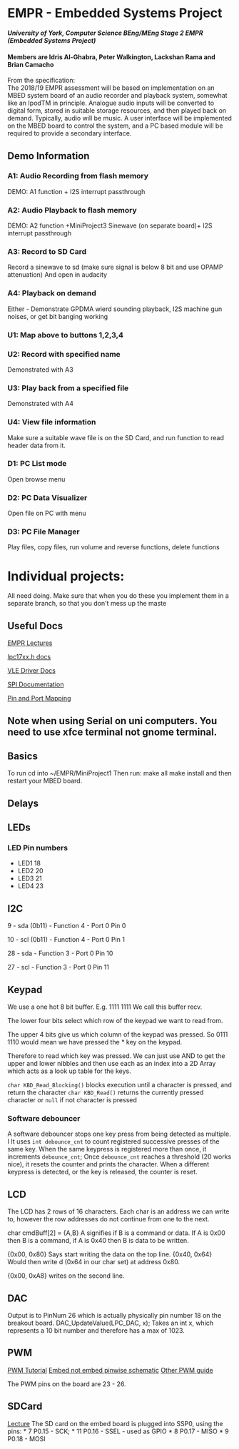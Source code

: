 # EMPR - Embedded Systems Project

***University of York, Computer Science BEng/MEng Stage 2 EMPR (Embedded Systems Project)***
#### Members are Idris Al-Ghabra, Peter Walkington, Lackshan Rama and Brian Camacho

From the specification:  
The 2018/19 EMPR assessment will be based on implementation on an MBED system board of an
audio recorder and playback system, somewhat like an IpodTM in principle. Analogue audio inputs
will be converted to digital form, stored in suitable storage resources, and then played back on
demand. Typically, audio will be music. A user interface will be implemented on the MBED board
to control the system, and a PC based module will be required to provide a secondary interface.

## Demo Information
### A1:  Audio Recording from flash memory
DEMO: A1 function + I2S interrupt passthrough

### A2:  Audio Playback to flash memory
DEMO: A2 function +MiniProject3 Sinewave (on separate board)+ I2S interrupt passthrough

### A3: Record to SD Card
Record a sinewave to sd (make sure signal is below 8 bit and use OPAMP attenuation) And open in audacity

### A4: Playback on demand
Either - Demonstrate GPDMA wierd sounding playback, I2S machine gun noises, or get bit banging working

### U1: Map above to buttons 1,2,3,4

### U2: Record with specified name
Demonstrated with A3

### U3: Play back from a specified file
Demonstrated with A4

### U4: View file information
Make sure a suitable wave file is on the SD Card, and run function to read header data from it.

### D1: PC List mode
Open browse menu

### D2: PC Data Visualizer
Open file on PC with menu

### D3: PC File Manager
Play files, copy files, run volume and reverse functions, delete functions

# Individual projects:
All need doing. Make sure that when you do these you implement them in a separate branch, so that you don't mess up the maste















## Useful Docs
[EMPR Lectures](https://vle.york.ac.uk/webapps/blackboard/content/listContent.jsp?course_id=_88743_1&content_id=_2848340_1&mode=reset)

[lpc17xx.h docs](https://www-users.cs.york.ac.uk/~pcc/MCP/drivers/html/files.html)

[VLE Driver Docs](https://vle.york.ac.uk/bbcswebdav/pid-2848390-dt-content-rid-7066727_2/courses/Y2018-006400/2015-16/CMSIS/drivers/html/modules.html)

[SPI Documentation](https://www.youtube.com/watch?v=dQw4w9WgXcQ)

[Pin and Port Mapping](https://www-users.cs.york.ac.uk/~pcc/MCP/MbedPins.html)

## Note when using Serial on uni computers. You need to use xfce terminal not gnome terminal.
## Basics
To run cd into ~/EMPR/MiniProject1
Then run:
make all
make install
and then restart your MBED board.


## Delays

## LEDs
### LED Pin numbers
* LED1 18
* LED2 20
* LED3 21
* LED4 23

## I2C
9 - sda (0b11) - Function 4 - Port 0 Pin 0

10 - scl (0b11) - Function 4 - Port 0 Pin 1

28 - sda - Function 3 - Port 0 Pin 10

27 - scl - Function 3 - Port 0 Pin 11

## Keypad
We use a one hot 8 bit buffer. E.g. 1111 1111
We call this buffer recv.

The lower four bits select which row of the keypad we want to read from.

The upper 4 bits give us which column of the keypad was pressed.
So 0111 1110 would mean we have pressed the * key on the keypad.

Therefore to read which key was pressed. We can just use AND to get the upper and lower nibbles and then use each as an index into a 2D Array which acts as a look up table for the keys.

`char KBD_Read_Blocking()` blocks execution until a character is pressed, and return the character
`char KBD_Read()` returns the currently pressed character or `null` if not character is pressed

### Software debouncer
A software debouncer stops one key press from being detected as multiple.
I
It uses `int debounce_cnt` to count registered successive presses of the same key.
When the same keypress is registered more than once, it increments `debounce_cnt`;
Once `debounce_cnt` reaches a threshold (20 works nice), it resets the counter and prints the character.
When a different keypress is detected, or the key is released, the counter is reset.



## LCD
The LCD has 2 rows of 16 characters.
Each char is an address we can write to, however the row addresses do not continue from one to the next.

char cmdBuff[2] = {A,B}
A signifies if B is a command or data.
If A is 0x00 then B is a command, if A is 0x40 then B is data to be written.

{0x00, 0x80} Says start writing the data on the top line.
{0x40, 0x64} Would then write d (0x64 in our char set) at address 0x80.

{0x00, 0xA8} writes on the second line.

## DAC
Output is to PinNum 26 which is actually physically pin number 18 on the breakout board. DAC_UpdateValue(LPC_DAC, x); Takes an int x, which represents a 10 bit number and therefore has a max of 1023.


## PWM

[PWM Tutorial](http://www.ocfreaks.com/lpc1768-pwm-programming-tutorial/)
[Embed not embed pinwise schematic](https://vle.york.ac.uk/bbcswebdav/pid-2848415-dt-content-rid-7065727_2/courses/Y2018-006400/2015-16/mbed-005.1.pdf)
[Other PWM guide](https://www.exploreembedded.com/wiki/LPC1768:_PWM)

The PWM pins on the board are 23 - 26.

## SDCard

[Lecture](http://www.dejazzer.com/ee379/lecture_notes/lec12_sd_card.pdf)
The SD card on the embed board is plugged into SSP0, using the pins:
         * 7  P0.15 - SCK;
         * 11 P0.16 - SSEL - used as GPIO
         * 8  P0.17 - MISO
         * 9  P0.18 - MOSI

